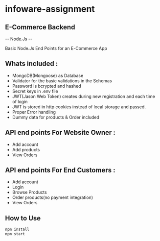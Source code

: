# infoware-assignment

## E-Commerce Backend
--  Node.Js  --

Basic Node.Js End Points for an E-Commerce App

## Whats included :
- MongoDB(Mongoose) as Database
- Validator for the basic validations in the Schemas
- Password is bcrypted and hashed
- Secret keys in .env file
- JWT(Jason Web Token) creates during new registration and each time of login
- JWT is stored in http cookies instead of local storage and passed.
- Proper Error handling 
- Dummy data for products & Order included

## API end points For Website Owner :
- Add account
- Add products
- View Orders
## API end points For End Customers :
- Add account
- Login
- Browse Products
- Order products(no payment integration)
- View Orders




## How to Use
```sh
npm install
npm start
```



